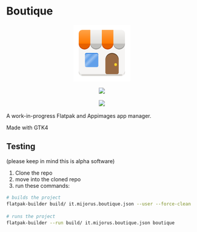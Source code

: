 # Boutique


<p align="center">
  <img width="150" src="data/icons/hicolor/scalable/apps/it.mijorus.boutique.svg">
</p>

<p align="center">
  <img width="500" src="https://user-images.githubusercontent.com/39067225/180618676-15405cd2-dde9-4b13-970c-dd30958d5c12.png">
</p>

<p align="center">
  <img width="500" src="https://user-images.githubusercontent.com/39067225/180618679-4d0fe0b6-9264-445e-8d3c-73bc09928e73.png">
</p>


A work-in-progress Flatpak and Appimages app manager.

Made with GTK4

## Testing

(please keep in mind this is alpha software)
 
 1. Clone the repo
 2. move into the cloned repo
 3. run these commands:

```sh
# builds the project 
flatpak-builder build/ it.mijorus.boutique.json --user --force-clean

# runs the project
flatpak-builder --run build/ it.mijorus.boutique.json boutique
```
